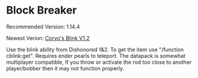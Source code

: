 # Block Breaker
Recommended Version: 1.14.4

Newest Verion: [Corvo's Blink V1.2](https://github.com/WaifuBeforeLaifu/Datapacks/blob/master/Corvo's%20Blink/Corvo's%20Blink%20V1.2.zip)

Use the blink ability from Dishonored 1&2. To get the item use "/function cblink:get". Requires ender pearls to teleport. The datapack is somewhat multiplayer compatible, If you throw or activate the rod too close to another player/bobber then it may not function properly.
